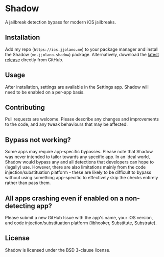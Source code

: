# Shadow
A jailbreak detection bypass for modern iOS jailbreaks.

## Installation
Add my repo (`https://ios.jjolano.me`) to your package manager and install the Shadow (`me.jjolano.shadow`) package. Alternatively, download the [latest release](https://github.com/jjolano/shadow/releases) directly from GitHub.

## Usage
After installation, settings are available in the Settings app. Shadow will need to be enabled on a per-app basis.

## Contributing
Pull requests are welcome. Please describe any changes and improvements to the code, and any tweak behaviours that may be affected.

## Bypass not working?
Some apps may require app-specific bypasses. Please note that Shadow was never intended to tailor towards any specific app. In an ideal world, Shadow would bypass any and all detections that developers can hope to (legally) use. However, there are also limitations mainly from the code injection/substituation platform - these are likely to be difficult to bypass without using something app-specific to effectively skip the checks entirely rather than pass them.

## All apps crashing even if enabled on a non-detecting app?
Please submit a new GitHub Issue with the app's name, your iOS version, and code injection/substituation platform (libhooker, Substitute, Substrate).

## License
Shadow is licensed under the BSD 3-clause license.
